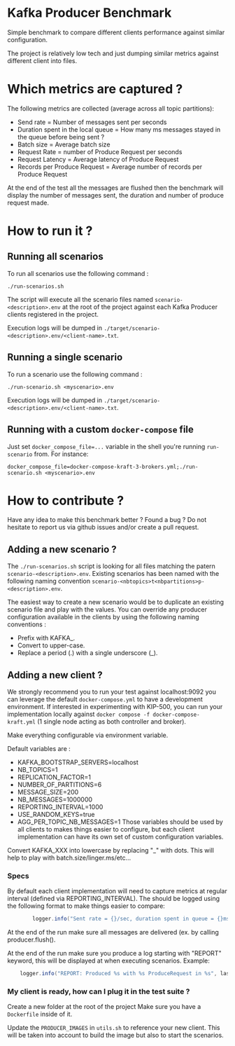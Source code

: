 # Kafka Producer Benchmark

Simple benchmark to compare different clients performance against similar configuration.

The project is relatively low tech and just dumping similar metrics against different client into files.

# Which metrics are captured ?

The following metrics are collected (average across all topic partitions):
* Send rate = Number of messages sent per seconds
* Duration spent in the local queue = How many ms messages stayed in the queue before being sent ?
* Batch size = Average batch size
* Request Rate = number of Produce Request per seconds
* Request Latency = Average latency of Produce Request
* Records per Produce Request = Average number of records per Produce Request

At the end of the test all the messages are flushed then the benchmark will display the number of messages sent, the duration and number of produce request made.

# How to run it ?
## Running all scenarios
To run all scenarios use the following command :
```
./run-scenarios.sh
```
The script will execute all the scenario files named `scenario-<description>.env` at the root of the project against each Kafka Producer clients registered in the project.

Execution logs will be dumped in `./target/scenario-<description>.env/<client-name>.txt`.

## Running a single scenario

To run a scenario use the following command :
```
./run-scenario.sh <myscenario>.env
```

Execution logs will be dumped in `./target/scenario-<description>.env/<client-name>.txt`.

## Running with a custom `docker-compose` file

Just set `docker_compose_file=...` variable in the shell you're running `run-scenario` from.
For instance: 
```
docker_compose_file=docker-compose-kraft-3-brokers.yml;./run-scenario.sh <myscenario>.env
```

# How to contribute ?
Have any idea to make this benchmark better ? Found a bug ?
Do not hesitate to report us via github issues and/or create a pull request.

## Adding a new scenario ?

The `./run-scenarios.sh` script is looking for all files matching the patern `scenario-<description>.env`.
Existing scenarios has been named with the following naming convention `scenario-<nbtopics>t<nbpartitions>p-<description>.env`.

The easiest way to create a new scenario would be to duplicate an existing scenario file and play with the values.
You can override any producer configuration available in the clients by using the following naming conventions :
* Prefix with KAFKA_.
* Convert to upper-case.
* Replace a period (.) with a single underscore (_).


## Adding a new client ?
We strongly recommend you to run your test against localhost:9092 you can leverage the default `docker-compose.yml` to have a development environment.
If interested in experimenting with KIP-500, you can run your implementation locally against `docker compose -f docker-compose-kraft.yml` (1 single node acting as both controller and broker).

Make everything configurable via environment variable.

Default variables are :
* KAFKA_BOOTSTRAP_SERVERS=localhost
* NB_TOPICS=1
* REPLICATION_FACTOR=1
* NUMBER_OF_PARTITIONS=6
* MESSAGE_SIZE=200
* NB_MESSAGES=1000000
* REPORTING_INTERVAL=1000
* USE_RANDOM_KEYS=true
* AGG_PER_TOPIC_NB_MESSAGES=1
Those variables should be used by all clients to makes things easier to configure, but each client implementation can have its own set of custom configuration variables.

Convert KAFKA_XXX into lowercase by replacing "_" with dots.
This will help to play with batch.size/linger.ms/etc...

### Specs 
By default each client implementation will need to capture metrics at regular interval (defined via REPORTING_INTERVAL).
The should be logged using the following format to make things easier to compare: 
```java
        logger.info("Sent rate = {}/sec, duration spent in queue = {}ms, batch size = {}, request rate = {}/sec, request latency avg = {}ms, records per ProduceRequest = {}", avgSendRate, queueTimeAvg, batchSizeAvg, requestRate, requestLatencyAvg, recordsPerRequestAvg);

```

At the end of the run make sure all messages are delivered (ex. by calling producer.flush().

At the end of the run make sure you produce a log starting with "REPORT" keyword, this will be displayed at when executing scenarios.
Example:
```java
    logger.info("REPORT: Produced %s with %s ProduceRequest in %s", lastTotalMsgsMetric, lastRequestCount, str(timedelta(seconds=end_time - start_time)))
```

### My client is ready, how can I plug it in the test suite ?
Create a new folder at the root of the project
Make sure you have a `Dockerfile` inside of it.

Update the `PRODUCER_IMAGES` in `utils.sh` to reference your new client.
This will be taken into account to build the image but also to start the scenarios.